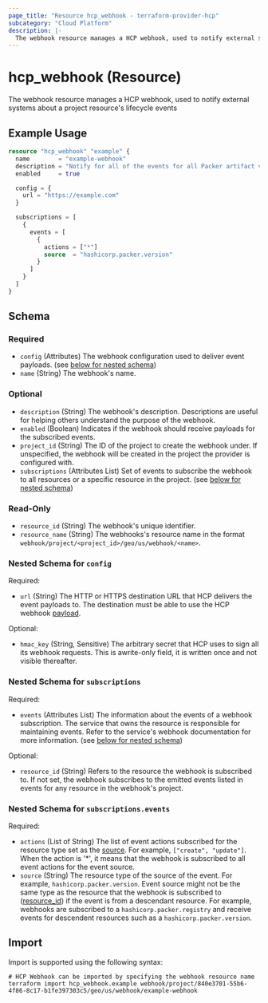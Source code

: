 ```yaml
---
page_title: "Resource hcp_webhook - terraform-provider-hcp"
subcategory: "Cloud Platform"
description: |-
  The webhook resource manages a HCP webhook, used to notify external systems about a project resource's lifecycle events
---
```


# hcp_webhook (Resource)

The webhook resource manages a HCP webhook, used to notify external systems about a project resource's lifecycle events

## Example Usage

```terraform
resource "hcp_webhook" "example" {
  name        = "example-webhook"
  description = "Notify for all of the events for all Packer artifact versions existing in the project."
  enabled     = true

  config = {
    url = "https://example.com"
  }

  subscriptions = [
    {
      events = [
        {
          actions = ["*"]
          source  = "hashicorp.packer.version"
        }
      ]
    }
  ]
}
```

<!-- schema generated by tfplugindocs -->
## Schema

### Required

- `config` (Attributes) The webhook configuration used to deliver event payloads. (see [below for nested schema](#nestedatt--config))
- `name` (String) The webhook's name.

### Optional

- `description` (String) The webhook's description. Descriptions are useful for helping others understand the purpose of the webhook.
- `enabled` (Boolean) Indicates if the webhook should receive payloads for the subscribed events.
- `project_id` (String) The ID of the project to create the webhook under. If unspecified, the webhook will be created in the project the provider is configured with.
- `subscriptions` (Attributes List) Set of events to subscribe the webhook to all resources or a specific resource in the project. (see [below for nested schema](#nestedatt--subscriptions))

### Read-Only

- `resource_id` (String) The webhook's unique identifier.
- `resource_name` (String) The webhooks's resource name in the format `webhook/project/<project_id>/geo/us/webhook/<name>`.

<a id="nestedatt--config"></a>
### Nested Schema for `config`

Required:

- `url` (String) The HTTP or HTTPS destination URL that HCP delivers the event payloads to. 
The destination must be able to use the HCP webhook 
[payload](https://developer.hashicorp.com/hcp/docs/hcp/admin/projects/webhooks#webhook-payload).

Optional:

- `hmac_key` (String, Sensitive) The arbitrary secret that HCP uses to sign all its webhook requests. This is awrite-only field, it is written once and not visible thereafter.


<a id="nestedatt--subscriptions"></a>
### Nested Schema for `subscriptions`

Required:

- `events` (Attributes List) The information about the events of a webhook subscription. The service that owns the resource is responsible for maintaining events. Refer to the service's webhook documentation for more information. (see [below for nested schema](#nestedatt--subscriptions--events))

Optional:

- `resource_id` (String) Refers to the resource the webhook is subscribed to. If not set, the webhook subscribes to the emitted events listed in events for any resource in the webhook's project.

<a id="nestedatt--subscriptions--events"></a>
### Nested Schema for `subscriptions.events`

Required:

- `actions` (List of String) The list of event actions subscribed for the resource type set as the [source](#source). For example, `["create", "update"]`. When the action is '*', it means that the webhook is subscribed to all event actions for the event source.
- `source` (String) The resource type of the source of the event. For example, `hashicorp.packer.version`. Event source might not be the same type as the resource that the webhook is subscribed to ([resource_id](#resource_id)) if the event is from a descendant resource. For example, webhooks are subscribed to a `hashicorp.packer.registry` and receive events for descendent resources such as a `hashicorp.packer.version`.

## Import

Import is supported using the following syntax:

```shell
# HCP Webhook can be imported by specifying the webhook resource name
terraform import hcp_webhook.example webhook/project/840e3701-55b6-4f86-8c17-b1fe397303c5/geo/us/webhook/example-webhook
```
